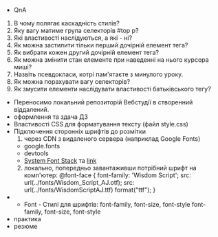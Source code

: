- QnA

1. В чому полягає каскадність стилів?
2. Яку вагу матиме група селекторів #top p?
3. Які властивості наслідуються, а які - ні?
4. Як можна застилити тільки перший дочірній елемент тега?
5. Як вибрати кожен другий дочірній елемент тега?
6. Як можна змінити стан елементе при наведенні на нього курсора миші?
7. Назвіть псевдокласи, котрі пам'ятаєте з минулого уроку.
8. Як можна порахувати вагу селекторів?
9. Як змусити елементи наслідувати властивості батьківського тегу?

- Переносимо локальний репозиторій Вебстудії в створенний віддалений.
- оформлення та здача ДЗ
- Властивості CSS для форматування тексту (файл style.css)
- Підключення сторонніх шрифтів до розмітки
  1. через CDN з видаленого сервера (наприклад Google Fonts)
  - google.fonts
  - devtools
  - [System Font Stack](https://systemfontstack.com) та
    [link](https://devhints.io/css-system-font-stack)
  2. локально, попередньо завантаживши потрібний шрифт на комп'ютер: @font-face
     { font-family: 'Wisdom Script'; src: url(../fonts/Wisdom_Script_AJ.otf);
     src: url(../fonts/WisdomScriptAJ.ttf) format("ttf"); }
- - Font - Стилі для шрифтів: font-family, font-size, font-style font-family,
    font-size, font-style
- практика
- резюме

